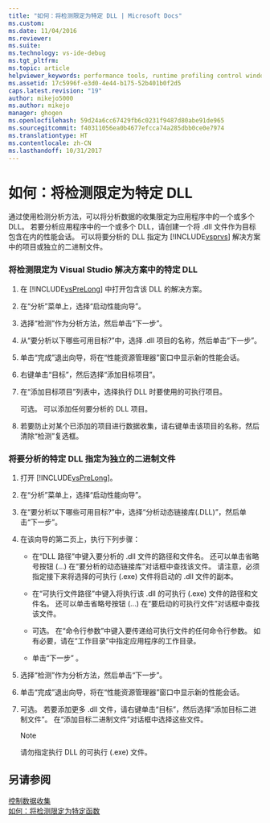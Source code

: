 ```yaml
---
title: "如何：将检测限定为特定 DLL | Microsoft Docs"
ms.custom: 
ms.date: 11/04/2016
ms.reviewer: 
ms.suite: 
ms.technology: vs-ide-debug
ms.tgt_pltfrm: 
ms.topic: article
helpviewer_keywords: performance tools, runtime profiling control window
ms.assetid: 17c5996f-e3d0-4e44-b175-52b401b0f2d5
caps.latest.revision: "19"
author: mikejo5000
ms.author: mikejo
manager: ghogen
ms.openlocfilehash: 59d24a6cc67429fb6c0231f9487d80abe91de965
ms.sourcegitcommit: f40311056ea0b4677efcca74a285dbb0ce0e7974
ms.translationtype: HT
ms.contentlocale: zh-CN
ms.lasthandoff: 10/31/2017
---
```

# <a name="how-to-limit-instrumentation-to-specific-dlls"></a>如何：将检测限定为特定 DLL
通过使用检测分析方法，可以将分析数据的收集限定为应用程序中的一个或多个 DLL。 若要分析应用程序中的一个或多个 DLL，请创建一个将 .dll 文件作为目标包含在内的性能会话。 可以将要分析的 DLL 指定为 [!INCLUDE[vsprvs](../code-quality/includes/vsprvs_md.md)] 解决方案中的项目或独立的二进制文件。  
  
### <a name="to-limit-instrumentation-to-specific-dlls-in-a-visual-studio-solution"></a>将检测限定为 Visual Studio 解决方案中的特定 DLL  
  
1.  在 [!INCLUDE[vsPreLong](../code-quality/includes/vsprelong_md.md)] 中打开包含该 DLL 的解决方案。  
  
2.  在“分析”菜单上，选择“启动性能向导”。  
  
3.  选择“检测”作为分析方法，然后单击“下一步”。  
  
4.  从“要分析以下哪些可用目标?”中，选择 .dll 项目的名称，然后单击“下一步”。  
  
5.  单击“完成”退出向导，将在“性能资源管理器”窗口中显示新的性能会话。  
  
6.  右键单击“目标”，然后选择“添加目标项目”。  
  
7.  在“添加目标项目”列表中，选择执行 DLL 时要使用的可执行项目。  
  
     可选。 可以添加任何要分析的 DLL 项目。  
  
8.  若要防止对某个已添加的项目进行数据收集，请右键单击该项目的名称，然后清除“检测”复选框。  
  
### <a name="to-specify-specific-dlls-to-profile-as-independent-binaries"></a>将要分析的特定 DLL 指定为独立的二进制文件  
  
1.  打开 [!INCLUDE[vsPreLong](../code-quality/includes/vsprelong_md.md)]。  
  
2.  在“分析”菜单上，选择“启动性能向导”。  
  
3.  在“要分析以下哪些可用目标?”中，选择“分析动态链接库(.DLL)”，然后单击“下一步”。  
  
4.  在该向导的第二页上，执行下列步骤：  
  
    -   在“DLL 路径”中键入要分析的 .dll 文件的路径和文件名。 还可以单击省略号按钮 (...) 在“要分析的动态链接库”对话框中查找该文件。 请注意，必须指定接下来将选择的可执行 (.exe) 文件将启动的 .dll 文件的副本。  
  
    -   在“可执行文件路径”中键入将执行该 .dll 的可执行 (.exe) 文件的路径和文件名。 还可以单击省略号按钮 (...) 在“要启动的可执行文件”对话框中查找该文件。  
  
    -   可选。 在“命令行参数”中键入要传递给可执行文件的任何命令行参数。 如有必要，请在“工作目录”中指定应用程序的工作目录。  
  
    -   单击“下一步” 。  
  
5.  选择“检测”作为分析方法，然后单击“下一步”。  
  
6.  单击“完成”退出向导，将在“性能资源管理器”窗口中显示新的性能会话。  
  
7.  可选。 若要添加更多 .dll 文件，请右键单击“目标”，然后选择“添加目标二进制文件”。 在“添加目标二进制文件”对话框中选择这些文件。  
  
    > [!NOTE]
    >  请勿指定执行 DLL 的可执行 (.exe) 文件。  
  
## <a name="see-also"></a>另请参阅  
 [控制数据收集](../profiling/controlling-data-collection.md)   
 [如何：将检测限定为特定函数](../profiling/how-to-limit-instrumentation-to-specific-functions.md)